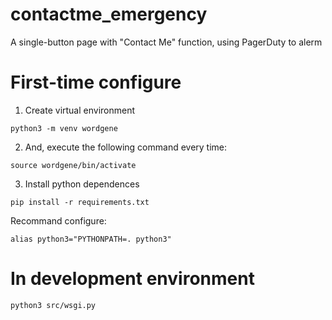 # contactme_emergency
A single-button page with "Contact Me" function, using PagerDuty to alerm

# First-time configure

1. Create virtual environment
```
python3 -m venv wordgene
```
2. And, execute the following command every time:
```
source wordgene/bin/activate
```
3. Install python dependences
```
pip install -r requirements.txt
```
Recommand configure:
```
alias python3="PYTHONPATH=. python3"
```

# In development environment
```
python3 src/wsgi.py
```